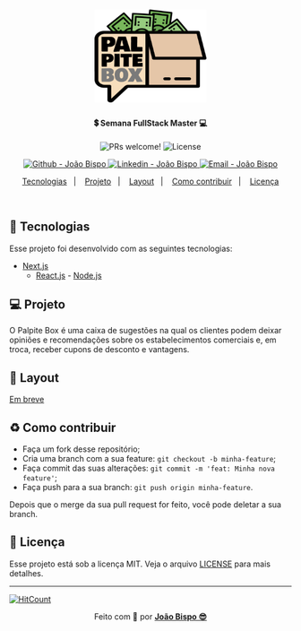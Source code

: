 <meta charset="utf-8">
<h1 align="center">
    <img alt="Logo Palpite Box" title="#Palpite_box" src=".github/logo.png" width="200px" />
</h1>

<h4 align="center">
  💲 Semana FullStack Master 💻
</h4>

<p align="center">
 <img src="https://img.shields.io/static/v1?label=PRs&message=welcome&color=E4C5A7&labelColor=1C1C1C" alt="PRs welcome!" />


  
  <img alt="License" src="https://img.shields.io/static/v1?label=license&message=MIT&color=E4C5A7&labelColor=1C1C1C">
</p>
<p align="center">
<!-- <a href="https://github.com/joaobispo2077" target="_blank">
    <img alt="Made by João Bispo" src="https://img.shields.io/static/v1?label=Made%20By&message=Joao%20Bispo&color=1E90FF&labelColor=1C1C1C"">
  </a> -->
  <a href="https://github.com/joaobispo2077" target="_blank" >
    <img alt="Github - João Bispo" src="https://img.shields.io/badge/Github--%4B0082?style=plastic&labelColor=1C1C1C&color=E4C5A7&logo=github">
  </a>
  <a href="https://www.linkedin.com/in/joão-bispo-2077/" target="_blank" >
    <img alt="Linkedin - João Bispo" src="https://img.shields.io/badge/Linkedin--%23F8952D?style=plastic&labelColor=1C1C1C&color=E4C5A7&logo=linkedin">
  </a>
  <a href="mailto:joaobispo2077@gmail.com" target="_blank" >
    <img alt="Email - João Bispo" src="https://img.shields.io/badge/Email--%23F8952D?style=plastic&labelColor=1C1C1C&color=E4C5A7&logo=gmail">
  </a>
</p>

<p align="center">
  <a href="#rocket-tecnologias">Tecnologias</a>&nbsp;&nbsp;&nbsp;|&nbsp;&nbsp;&nbsp;
  <a href="#-projeto">Projeto</a>&nbsp;&nbsp;&nbsp;|&nbsp;&nbsp;&nbsp;
  <a href="#-layout">Layout</a>&nbsp;&nbsp;&nbsp;|&nbsp;&nbsp;&nbsp;
  <a href="#-como-contribuir">Como contribuir</a>&nbsp;&nbsp;&nbsp;|&nbsp;&nbsp;&nbsp;
  <a href="#memo-licença">Licença</a>
</p>

<br>

<!-- <p align="center">
  <img alt="Palpite Box" src=".github/palpite-box.png" width="100%">
</p> -->

## :rocket: Tecnologias

Esse projeto foi desenvolvido com as seguintes tecnologias:

- [Next.js](https://nextjs.org)
    - [React.js](https://reactjs.org)
            - [Node.js](https://nodejs.org/en/)


## 💻 Projeto

O Palpite Box é uma caixa de sugestões na qual os clientes podem deixar opiniões e recomendações sobre os estabelecimentos comerciais e, em troca, receber cupons de desconto e vantagens.

## 🔖 Layout
[Em breve]()
<!-- Você pode visualizar o layout do projeto no formato através [desse link](). Lembrando que você irá precisar ter uma conta no [Figma](http://figma.com/). -->

 <!-- <h3 style="display: inline"> Preview  </h3>  <strong> - Percurso da aplicação na Web e no Mobile: <strong>
<p align="center" style="display: flex; align-items: flex-start; justify-content: center;">
  <img alt="" title="" src="" width="400px">

  <img alt="" title="" src="" width="400px">
</p> -->

## ♻️ Como contribuir

- Faça um fork desse repositório;
- Cria uma branch com a sua feature: `git checkout -b minha-feature`;
- Faça commit das suas alterações: `git commit -m 'feat: Minha nova feature'`;
- Faça push para a sua branch: `git push origin minha-feature`.

Depois que o merge da sua pull request for feito, você pode deletar a sua branch.

## :memo: Licença

Esse projeto está sob a licença MIT. Veja o arquivo [LICENSE](LICENSE.md) para mais detalhes.

---
[![HitCount](http://hits.dwyl.com/joaobispo2077/joaobispo2077/palpite-box.svg)](http://hits.dwyl.com/joaobispo2077/joaobispo2077/palpite-box)

<p align="center">Feito com 💚 por <strong><a href="https://medium.com/@joaobispo2077">João Bispo 😎</a></strong> </p>
